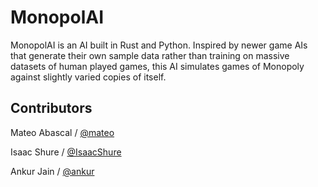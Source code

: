 # MonopolAI
MonopolAI is an AI built in Rust and Python.  Inspired by newer game AIs that generate their own sample data rather than training on massive datasets of human played games, this AI simulates games of Monopoly against slightly varied copies of itself.

## Contributors
Mateo Abascal / [@mateo](https://github.com/mateo)

Isaac Shure / [@IsaacShure](https://github.com/IsaacShure)

Ankur Jain / [@ankur](https://github.com/ankur)
